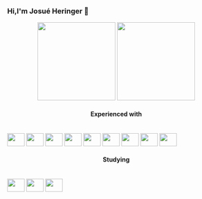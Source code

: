 ### Hi,I'm Josué Heringer 👋


<div align="center">
  <img height="180em" src="https://github-readme-stats.vercel.app/api?username=josueodh&show_icons=true&theme=tokyonight&include_all_commits=true&count_private=true"/>
  <img height="180em" src="https://github-readme-stats.vercel.app/api/top-langs/?username=josueodh&layout=compact&langs_count=7&theme=tokyonight"/>
</div>
  
#### <div align="center">Experienced with</div>
<div style="display: inline-block" align="center"><br>
 <img height="30" width="40" src="https://cdn.jsdelivr.net/gh/devicons/devicon/icons/amazonwebservices/amazonwebservices-original-wordmark.svg" />
 <img height="30" width="40" src="https://cdn.jsdelivr.net/gh/devicons/devicon/icons/react/react-original-wordmark.svg" />
 <img height="30" width="40" src="https://cdn.jsdelivr.net/gh/devicons/devicon/icons/nodejs/nodejs-original-wordmark.svg" />
 <img height="30" width="40" src="https://cdn.jsdelivr.net/gh/devicons/devicon/icons/typescript/typescript-original.svg" />
 <img height="30" width="40" src="https://cdn.jsdelivr.net/gh/devicons/devicon/icons/docker/docker-plain-wordmark.svg" />
 <img height="30" width="40" src="https://cdn.jsdelivr.net/gh/devicons/devicon/icons/git/git-original-wordmark.svg" />
 <img height="30" width="40" src="https://cdn.jsdelivr.net/gh/devicons/devicon/icons/jest/jest-plain.svg" />
 <img height="30" width="40" src="https://cdn.jsdelivr.net/gh/devicons/devicon/icons/mysql/mysql-plain-wordmark.svg" />
 <img height="30" width="40" src="https://cdn.jsdelivr.net/gh/devicons/devicon/icons/handlebars/handlebars-original-wordmark.svg" />
</div>




#### <div align="center">Studying</div>
<div style="display: inline-block" align="center"><br>
     <img height="30" width="40" src="https://cdn.jsdelivr.net/gh/devicons/devicon/icons/nextjs/nextjs-original-wordmark.svg" />
     <img height="30" width="40" src="https://cdn.jsdelivr.net/gh/devicons/devicon/icons/mongodb/mongodb-original-wordmark.svg" />
     <img height="30" width="40" src="https://cdn.jsdelivr.net/gh/devicons/devicon/icons/jamstack/jamstack-original-wordmark.svg" />
</div>
